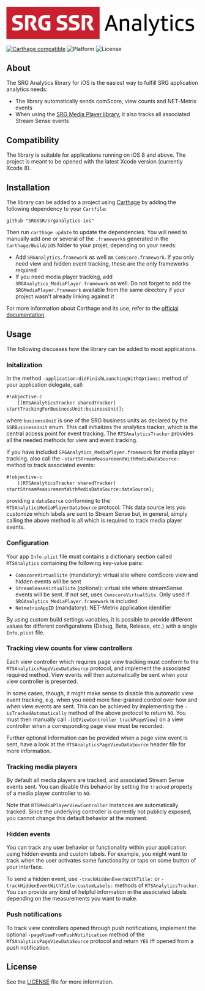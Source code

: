 ![SRG Media Player logo](README-images/logo.png)

[![Carthage compatible](https://img.shields.io/badge/Carthage-compatible-4BC51D.svg?style=flat)](https://github.com/Carthage/Carthage) ![Platform](https://img.shields.io/cocoapods/p/CoconutKit.svg) ![License](https://img.shields.io/badge/license-MIT-lightgrey.svg)

## About

The SRG Analytics library for iOS is the easiest way to fulfill SRG application analytics needs:

* The library automatically sends comScore, view counts and NET-Metrix events
* When using the [SRG Media Player library](https://github.com/SRGSSR/SRGMediaPlayer-iOS), it also tracks all associated Stream Sense events

## Compatibility

The library is suitable for applications running on iOS 8 and above. The project is meant to be opened with the latest Xcode version (currently Xcode 8).

## Installation

The library can be added to a project using [Carthage](https://github.com/Carthage/Carthage)  by adding the following dependency to your `Cartfile`:
    
```
github "SRGSSR/srganalytics-ios"
```

Then run `carthage update` to update the dependencies. You will need to manually add one or several of the `.framework`s generated in the `Carthage/Build/iOS` folder to your projet, depending on your needs:

* Add `SRGAnalytics.framework` as well as `ComScore.framework`. If you only need view and hidden event tracking, these are the only frameworks required
* If you need media player tracking, add `SRGAnalytics_MediaPlayer.framework` as well. Do not forget to add the `SRGMediaPlayer.framework` available from the same directory if your project wasn't already linking against it

For more information about Carthage and its use, refer to the [official documentation](https://github.com/Carthage/Carthage).

## Usage

The following discusses how the library can be added to most applications.

### Initalization

In the method `-application:didFinishLaunchingWithOptions:` method of your application delegate, call:

```
#!objective-c
    [[RTSAnalyticsTracker sharedTracker] startTrackingForBusinessUnit:businessUnit];

```

where `businessUnit` is one of the SRG business units as declared by the `SSRBusinessUnit` enum. This call initializes the analytics tracker, which is the central access point for event tracking. The `RTSAnalyticsTracker` provides all the needed methods for view and event tracking.

If you have included `SRGAnalytics_MediaPlayer.framework` for media player tracking, also call the `-startStreamMeasurementWithMediaDataSource:` method to track associated events:

```
#!objective-c
    [[RTSAnalyticsTracker sharedTracker] startStreamMeasurementWithMediaDataSource:dataSource];

```

providing a `dataSource` conforming to the `RTSAnalyticsMediaPlayerDataSource` protocol. This data source lets you customize which labels are sent to Stream Sense but, in general, simply calling the above method is all which is required to track media player events.

### Configuration

Your app `Info.plist` file must contains a dictionary section called `RTSAnalytics` containing the following key-value pairs: 

* `ComscoreVirtualSite` (mandatory): virtual site where comScore view and hidden events will be sent
* `StreamSenseVirtualSite` (optional): virtual site where streamSense events will be sent. If not set, uses `ComscoreVirtualSite`. Only used if `SRGAnalytics_MediaPlayer.framework` is included
* `NetmetrixAppID` (mandatory): NET-Metrix application identifier

By using custom build settings variables, it is possible to provide different values for different configurations (Debug, Beta, Release, etc.) with a single `Info.plist` file.

### Tracking view counts for view controllers

Each view controller which requires page view tracking must conform to the  `RTSAnalyticsPageViewDataSource` protocol, and implement the associated required method. View events will then automatically be sent when your view controller is presented. 

In some cases, though, it might make sense to disable this automatic view event tracking, e.g. when you need more fine-grained control over how and when view events are sent. This can be achieved by implementing the `-isTrackedAutomatically` method of the above protocol to return `NO`. You must then manually call `-[UIViewController trackPageView]` on a view controller when a corresponding page view must be recorded.

Further optional information can be provided when a page view event is sent, have a look at the `RTSAnalyticsPageViewDataSource` header file for more information.

### Tracking media players

By default all media players are tracked, and associated Stream Sense events sent. You can disable this behavior by setting the `tracked` property of a media player controller to `NO`. 

Note that `RTSMediaPlayerViewController` instances are automatically tracked. Since the underlying controller is currently not publicly exposed, you cannot change this default behavior at the moment.

### Hidden events

You can track any user behavior or functionality within your application using hidden events and custom labels. For example, you might want to track when the user activates some functionality or taps on some button of your interface.

To send a hidden event, use `-trackHiddenEventWithTitle:` or `-trackHiddenEventWithTitle:customLabels:` methods of `RTSAnalyticsTracker`. You can provide any kind of helpful information in the associated labels depending on the measurements you want to make.

### Push notifications

To track view controllers opened through push notifications, implement the optional `-pageViewFromPushNotification` method of the `RTSAnalyticsPageViewDataSource` protocol and return `YES` iff opened from a push notification.

## License

See the [LICENSE](LICENSE) file for more information.